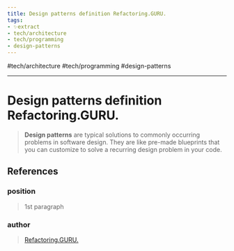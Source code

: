 ```yaml
---
title: Design patterns definition Refactoring.GURU.
tags:
- ✨extract
- tech/architecture
- tech/programming
- design-patterns
---
```


#tech/architecture #tech/programming #design-patterns

---

# Design patterns definition Refactoring.GURU.

> **Design patterns** are typical solutions to commonly occurring problems in software design. They are like pre-made blueprints that you can customize to solve a recurring design problem in your code.
## References

### position
> 1st paragraph
### author
> [Refactoring.GURU.](/Authors/Refactoring.GURU..md)
